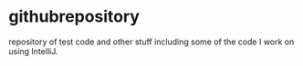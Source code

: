# githubrepository
repository of test code and other stuff including some of the code I work on using IntelliJ.
